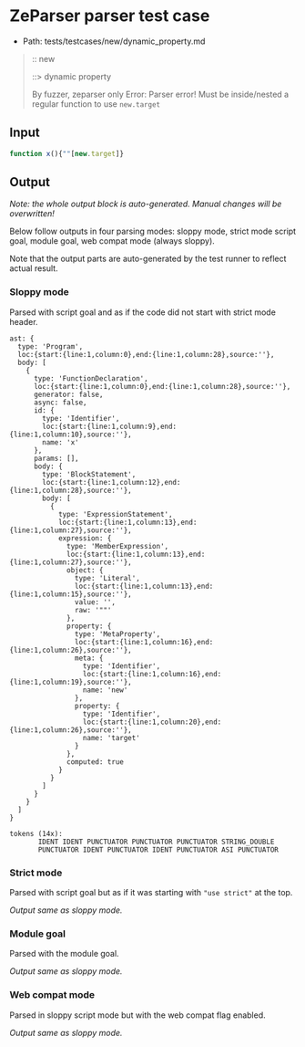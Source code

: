 # ZeParser parser test case

- Path: tests/testcases/new/dynamic_property.md

> :: new
>
> ::> dynamic property
>
> By fuzzer, zeparser only
Error: Parser error! Must be inside/nested a regular function to use `new.target`


## Input

`````js
function x(){""[new.target]}
`````

## Output

_Note: the whole output block is auto-generated. Manual changes will be overwritten!_

Below follow outputs in four parsing modes: sloppy mode, strict mode script goal, module goal, web compat mode (always sloppy).

Note that the output parts are auto-generated by the test runner to reflect actual result.

### Sloppy mode

Parsed with script goal and as if the code did not start with strict mode header.

`````
ast: {
  type: 'Program',
  loc:{start:{line:1,column:0},end:{line:1,column:28},source:''},
  body: [
    {
      type: 'FunctionDeclaration',
      loc:{start:{line:1,column:0},end:{line:1,column:28},source:''},
      generator: false,
      async: false,
      id: {
        type: 'Identifier',
        loc:{start:{line:1,column:9},end:{line:1,column:10},source:''},
        name: 'x'
      },
      params: [],
      body: {
        type: 'BlockStatement',
        loc:{start:{line:1,column:12},end:{line:1,column:28},source:''},
        body: [
          {
            type: 'ExpressionStatement',
            loc:{start:{line:1,column:13},end:{line:1,column:27},source:''},
            expression: {
              type: 'MemberExpression',
              loc:{start:{line:1,column:13},end:{line:1,column:27},source:''},
              object: {
                type: 'Literal',
                loc:{start:{line:1,column:13},end:{line:1,column:15},source:''},
                value: '',
                raw: '""'
              },
              property: {
                type: 'MetaProperty',
                loc:{start:{line:1,column:16},end:{line:1,column:26},source:''},
                meta: {
                  type: 'Identifier',
                  loc:{start:{line:1,column:16},end:{line:1,column:19},source:''},
                  name: 'new'
                },
                property: {
                  type: 'Identifier',
                  loc:{start:{line:1,column:20},end:{line:1,column:26},source:''},
                  name: 'target'
                }
              },
              computed: true
            }
          }
        ]
      }
    }
  ]
}

tokens (14x):
       IDENT IDENT PUNCTUATOR PUNCTUATOR PUNCTUATOR STRING_DOUBLE
       PUNCTUATOR IDENT PUNCTUATOR IDENT PUNCTUATOR ASI PUNCTUATOR
`````

### Strict mode

Parsed with script goal but as if it was starting with `"use strict"` at the top.

_Output same as sloppy mode._

### Module goal

Parsed with the module goal.

_Output same as sloppy mode._

### Web compat mode

Parsed in sloppy script mode but with the web compat flag enabled.

_Output same as sloppy mode._
